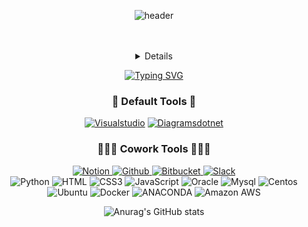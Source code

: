 <div align="center"> 
  
![header](https://capsule-render.vercel.app/api?type=wave&color=auto&height=300&section=header&text=ノーマルさん&fontSize=90)

<br>
<br>

<details>
  <summaty>
asdasd
  </summary>
    [![Typing SVG](https://readme-typing-svg.demolab.com?font=Fira+Code&pause=1000&background=58FFD600&vCenter=true&random=false&width=700&lines=Let+me+introduce+myself+Jeongkyu+Kim)](https://git.io/typing-svg)
  ## 日本の名前: ノーマルさん 👋
  ## 한국 이름: 김정규 👋
  ## English name: Regular 👋  
</details>

    
<a href="https://git.io/typing-svg"><img src="https://readme-typing-svg.demolab.com?font=Fira+Code&pause=1000&background=58FFD600&random=false&width=435&lines=Let+me+introduce+myself" alt="Typing SVG" /></a>

<h3> 👀 Default Tools 👀 </h3>
<!-- Image [badge 2] -->
<!-- framework -->
<a href="https://code.visualstudio.com">
<img alt= "Visualstudio" src="https://img.shields.io/badge/visualstudio-5C2D91?style=for-the-badge&logo=Visualstudio&logoColor=white"/></a>
<a href="https://diagrams.net">
<img alt= "Diagramsdotnet" src="https://img.shields.io/badge/diagramsdotnet-F08705?style=for-the-badge&logo=Diagramsdotnet&logoColor=white"/> </a>
<br>

<h3> 🧑🏻‍💻 Cowork Tools 🧑🏻‍💻 </h3>
<a href="https://www.notion.so/ko-kr">
<img alt= "Notion" src="https://img.shields.io/badge/notion-000000?style=for-the-badge&logo=Notion&logoColor=white"/> </a>
<a href="https://github.com">
<img alt= "Github" src="https://img.shields.io/badge/github-181717?style=for-the-badge&logo=Github&logoColor=white"/> </a>
<a href="https://bitbucket.org">
<img alt= "Bitbucket" src="https://img.shields.io/badge/bitbucket-0052CC?style=for-the-badge&logo=Bitbucket&logoColor=white"/> </a>
<a href="https://slack.com/intl/ko-kr">
<img alt= "Slack" src="https://img.shields.io/badge/slack-4A154B?style=for-the-badge&logo=Slack&logoColor=white"/> </a>
<br>

<!-- Program -->
<img alt= "Python" src="https://img.shields.io/badge/Python-3776AB?style=for-the-badge&logo=Python&logoColor=white"/>
<img alt= "HTML" src="https://img.shields.io/badge/HTML-E34F26?style=for-the-badge&logo=Anaconda&logoColor=white"/>
<img alt= "CSS3" src="https://img.shields.io/badge/css3-1572B6?style=for-the-badge&logo=CSS3&logoColor=white"/>
<img alt= "JavaScript" src="https://img.shields.io/badge/javascript-F7DF1E?style=for-the-badge&logo=Javascript&logoColor=white"/>
<img alt= "Oracle" src="https://img.shields.io/badge/oracle-F80000?style=for-the-badge&logo=Oracle&logoColor=white"/>
<img alt= "Mysql" src="https://img.shields.io/badge/mysql-4479A1?style=for-the-badge&logo=Mysql&logoColor=white"/>

<!-- Infra -->
<img alt= "Centos" src="https://img.shields.io/badge/centos-262577?style=for-the-badge&logo=Centos&logoColor=white"/>
<img alt= "Ubuntu" src="https://img.shields.io/badge/ubuntu-E95420?style=for-the-badge&logo=Ubuntu&logoColor=white"/>
<img alt= "Docker" src="https://img.shields.io/badge/docker-2496ED?style=for-the-badge&logo=Docker&logoColor=white"/>
<img alt= "ANACONDA" src="https://img.shields.io/badge/anaconda-44A833?style=for-the-badge&logo=HTML5&logoColor=white"/>

<!-- Cloud -->
<img alt= "Amazon AWS" src="https://img.shields.io/badge/amazonaws-232F3E?style=for-the-badge&logo=Amazon AWS&logoColor=white"/>

<br>

![Anurag's GitHub stats](https://github-readme-stats.vercel.app/api?username=regular94&show_icons=true&theme=radical)

</div>

